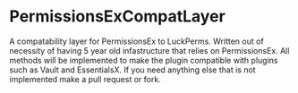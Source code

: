 # PermissionsExCompatLayer

A compatability layer for PermissionsEx to LuckPerms. 
Written out of necessity of having 5 year old infastructure that relies on PermissionsEx. 
All methods will be implemented to make the plugin compatible with plugins such as Vault and EssentialsX.
If you need anything else that is not implemented make a pull request or fork.